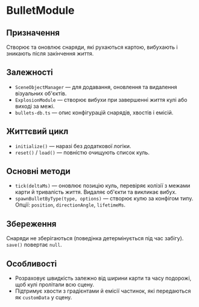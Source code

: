 # BulletModule

## Призначення
Створює та оновлює снаряди, які рухаються картою, вибухають і зникають після закінчення життя.

## Залежності
- `SceneObjectManager` — для додавання, оновлення та видалення візуальних об'єктів.
- `ExplosionModule` — створює вибухи при завершенні життя кулі або виході за межі.
- `bullets-db.ts` — опис конфігурацій снарядів, хвостів і емісій.

## Життєвий цикл
- `initialize()` — наразі без додаткової логіки.
- `reset()` / `load()` — повністю очищують список куль.

## Основні методи
- `tick(deltaMs)` — оновлює позицію куль, перевіряє колізії з межами карти й тривалість життя. Видаляє об'єкти та викликає вибух.
- `spawnBulletByType(type, options)` — створює кулю за конфігом типу. Опції: `position`, `directionAngle`, `lifetimeMs`.

## Збереження
Снаряди не зберігаються (поведінка детермінується під час забігу). `save()` повертає `null`.

## Особливості
- Розраховує швидкість залежно від ширини карти та часу подорожі, щоб кулі пролітали всю сцену.
- Підтримує хвости з градієнтами й емісії частинок, які передаються як `customData` у сцену.
